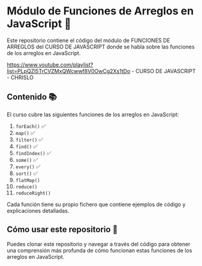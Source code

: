 # Módulo de Funciones de Arreglos en JavaScript 🚀

Este repositorio contiene el código del módulo de FUNCIONES DE ARREGLOS del CURSO DE JAVASCRIPT donde se habla sobre las funciones de los arreglos en JavaScript.

https://www.youtube.com/playlist?list=PLpQZl5TrCVZMxQWcwwf8V0OwCg2Xs1tDo - CURSO DE JAVASCRIPT - CHRISLO

## Contenido 📚

El curso cubre las siguientes funciones de los arreglos en JavaScript:

1. `forEach()` ✅
2. `map()` ✅
3. `filter()` ✅
4. `find()` ✅
5. `findIndex()` ✅
6. `some()` ✅
7. `every()` ✅
8. `sort()` ✅
9. `flatMap()`
10. `reduce()`
11. `reduceRight()`

Cada función tiene su propio fichero que contiene ejemplos de código y explicaciones detalladas.

## Cómo usar este repositorio 🤔

Puedes clonar este repositorio y navegar a través del código para obtener una comprensión más profunda de cómo funcionan estas funciones de los arreglos en JavaScript.

